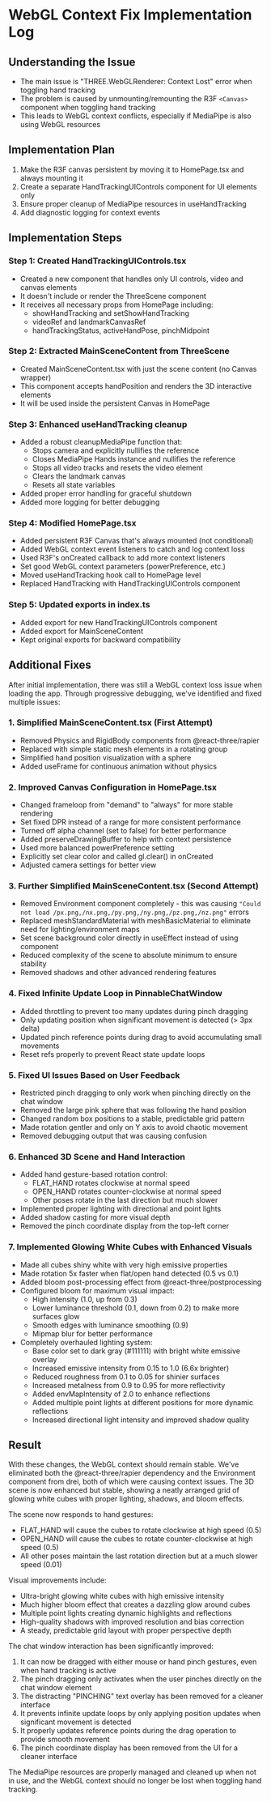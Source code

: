 # WebGL Context Fix Implementation Log

## Understanding the Issue
- The main issue is "THREE.WebGLRenderer: Context Lost" error when toggling hand tracking
- The problem is caused by unmounting/remounting the R3F `<Canvas>` component when toggling hand tracking
- This leads to WebGL context conflicts, especially if MediaPipe is also using WebGL resources

## Implementation Plan
1. Make the R3F canvas persistent by moving it to HomePage.tsx and always mounting it
2. Create a separate HandTrackingUIControls component for UI elements only
3. Ensure proper cleanup of MediaPipe resources in useHandTracking
4. Add diagnostic logging for context events

## Implementation Steps

### Step 1: Created HandTrackingUIControls.tsx
- Created a new component that handles only UI controls, video and canvas elements
- It doesn't include or render the ThreeScene component
- It receives all necessary props from HomePage including:
  - showHandTracking and setShowHandTracking
  - videoRef and landmarkCanvasRef
  - handTrackingStatus, activeHandPose, pinchMidpoint

### Step 2: Extracted MainSceneContent from ThreeScene
- Created MainSceneContent.tsx with just the scene content (no Canvas wrapper)
- This component accepts handPosition and renders the 3D interactive elements
- It will be used inside the persistent Canvas in HomePage

### Step 3: Enhanced useHandTracking cleanup
- Added a robust cleanupMediaPipe function that:
  - Stops camera and explicitly nullifies the reference
  - Closes MediaPipe Hands instance and nullifies the reference
  - Stops all video tracks and resets the video element
  - Clears the landmark canvas
  - Resets all state variables
- Added proper error handling for graceful shutdown
- Added more logging for better debugging

### Step 4: Modified HomePage.tsx
- Added persistent R3F Canvas that's always mounted (not conditional)
- Added WebGL context event listeners to catch and log context loss
- Used R3F's onCreated callback to add more context listeners
- Set good WebGL context parameters (powerPreference, etc.)
- Moved useHandTracking hook call to HomePage level
- Replaced HandTracking with HandTrackingUIControls component

### Step 5: Updated exports in index.ts
- Added export for new HandTrackingUIControls component
- Added export for MainSceneContent
- Kept original exports for backward compatibility

## Additional Fixes

After initial implementation, there was still a WebGL context loss issue when loading the app. Through progressive debugging, we've identified and fixed multiple issues:

### 1. Simplified MainSceneContent.tsx (First Attempt)
- Removed Physics and RigidBody components from @react-three/rapier
- Replaced with simple static mesh elements in a rotating group
- Simplified hand position visualization with a sphere
- Added useFrame for continuous animation without physics

### 2. Improved Canvas Configuration in HomePage.tsx
- Changed frameloop from "demand" to "always" for more stable rendering
- Set fixed DPR instead of a range for more consistent performance
- Turned off alpha channel (set to false) for better performance
- Added preserveDrawingBuffer to help with context persistence
- Used more balanced powerPreference setting
- Explicitly set clear color and called gl.clear() in onCreated
- Adjusted camera settings for better view

### 3. Further Simplified MainSceneContent.tsx (Second Attempt)
- Removed Environment component completely - this was causing `"Could not load /px.png,/nx.png,/py.png,/ny.png,/pz.png,/nz.png"` errors
- Replaced meshStandardMaterial with meshBasicMaterial to eliminate need for lighting/environment maps
- Set scene background color directly in useEffect instead of using <color> component
- Reduced complexity of the scene to absolute minimum to ensure stability
- Removed shadows and other advanced rendering features

### 4. Fixed Infinite Update Loop in PinnableChatWindow
- Added throttling to prevent too many updates during pinch dragging
- Only updating position when significant movement is detected (> 3px delta)
- Updated pinch reference points during drag to avoid accumulating small movements
- Reset refs properly to prevent React state update loops

### 5. Fixed UI Issues Based on User Feedback
- Restricted pinch dragging to only work when pinching directly on the chat window
- Removed the large pink sphere that was following the hand position
- Changed random box positions to a stable, predictable grid pattern
- Made rotation gentler and only on Y axis to avoid chaotic movement
- Removed debugging output that was causing confusion

### 6. Enhanced 3D Scene and Hand Interaction
- Added hand gesture-based rotation control: 
  - FLAT_HAND rotates clockwise at normal speed
  - OPEN_HAND rotates counter-clockwise at normal speed
  - Other poses rotate in the last direction but much slower
- Implemented proper lighting with directional and point lights
- Added shadow casting for more visual depth
- Removed the pinch coordinate display from the top-left corner

### 7. Implemented Glowing White Cubes with Enhanced Visuals
- Made all cubes shiny white with very high emissive properties
- Made rotation 5x faster when flat/open hand detected (0.5 vs 0.1)
- Added bloom post-processing effect from @react-three/postprocessing
- Configured bloom for maximum visual impact:
  - High intensity (1.0, up from 0.3)
  - Lower luminance threshold (0.1, down from 0.2) to make more surfaces glow
  - Smooth edges with luminance smoothing (0.9)
  - Mipmap blur for better performance
- Completely overhauled lighting system:
  - Base color set to dark gray (#111111) with bright white emissive overlay
  - Increased emissive intensity from 0.15 to 1.0 (6.6x brighter)
  - Reduced roughness from 0.1 to 0.05 for shinier surfaces
  - Increased metalness from 0.9 to 0.95 for more reflectivity
  - Added envMapIntensity of 2.0 to enhance reflections
  - Added multiple point lights at different positions for more dynamic reflections
  - Increased directional light intensity and improved shadow quality

## Result
With these changes, the WebGL context should remain stable. We've eliminated both the @react-three/rapier dependency and the Environment component from drei, both of which were causing context issues. The 3D scene is now enhanced but stable, showing a neatly arranged grid of glowing white cubes with proper lighting, shadows, and bloom effects.

The scene now responds to hand gestures:
- FLAT_HAND will cause the cubes to rotate clockwise at high speed (0.5)
- OPEN_HAND will cause the cubes to rotate counter-clockwise at high speed (0.5)
- All other poses maintain the last rotation direction but at a much slower speed (0.01)

Visual improvements include:
- Ultra-bright glowing white cubes with high emissive intensity
- Much higher bloom effect that creates a dazzling glow around cubes
- Multiple point lights creating dynamic highlights and reflections
- High-quality shadows with improved resolution and bias correction
- A steady, predictable grid layout with proper perspective depth

The chat window interaction has been significantly improved:
1. It can now be dragged with either mouse or hand pinch gestures, even when hand tracking is active
2. The pinch dragging only activates when the user pinches directly on the chat window element
3. The distracting "PINCHING" text overlay has been removed for a cleaner interface
4. It prevents infinite update loops by only applying position updates when significant movement is detected
5. It properly updates reference points during the drag operation to provide smooth movement
6. The pinch coordinate display has been removed from the UI for a cleaner interface

The MediaPipe resources are properly managed and cleaned up when not in use, and the WebGL context should no longer be lost when toggling hand tracking.